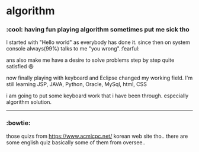 # algorithm


<h3>:cool: having fun playing algorithm sometimes put me sick tho</h3>
I started with "Hello world" as everybody has done it.
since then on system console always(99%) talks to me "you wrong".:fearful:

ans also make me have a desire to solve problems step by step 
quite satisfied :laughing:

now finally playing with keyboard and Eclipse changed my working field.
I'm still learning JSP, JAVA, Python, Oracle, MySql, html, CSS

i am going to put some keyboard work that i have been through.
especially algorithm solution.

<hr>
<h3>:bowtie:</h3>
those quizs from
<a href="https://www.acmicpc.net/">https://www.acmicpc.net/</a>
korean web site tho.. there are some english quiz basically some of them from oversee..

